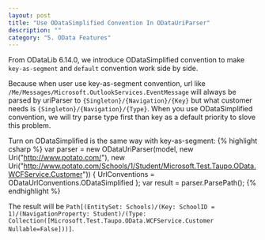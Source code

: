 ```yaml
---
layout: post
title: "Use ODataSimplified Convention In ODataUriParser"
description: ""
category: "5. OData Features"
---
```


From ODataLib 6.14.0, we introduce ODataSimplified convention to make `key-as-segment` and `default` convention work side by side. 

Because when user use key-as-segment convention, url like `/Me/Messages/Microsoft.OutlookServices.EventMessage` will always be parsed by uriParser to `{Singleton}/{Navigation}/{Key}` but what customer needs is `{Singleton}/{Navigation}/{Type}`. When you use ODataSimplified convention, we will try parse type first than key as a default priority to slove this problem.

Turn on ODataSimplified is the same way with key-as-segment:
{% highlight csharp %}
var parser = new ODataUriParser(model, new Uri("http://www.potato.com/"), new Uri("http://www.potato.com/Schools/1/Student/Microsoft.Test.Taupo.OData.WCFService.Customer")) { UrlConventions = ODataUrlConventions.ODataSimplified };
var result = parser.ParsePath();
{% endhighlight %}

The result will be `Path[(EntitySet: Schools)/(Key: SchoolID = 1)/(NavigationProperty: Student)/(Type: Collection([Microsoft.Test.Taupo.OData.WCFService.Customer Nullable=False]))]`.
